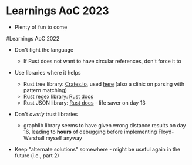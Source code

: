 # Learnings AoC 2023

- Plenty of fun to come

#Learnings AoC 2022

- Don't fight the language
	- If Rust does not want to have circular references, don't force it to
- Use libraries where it helps
	- Rust tree library: [Crates.io](https://crates.io/crates/indextree), used [here](https://github.com/tobidope/aoc-2022-rust/blob/main/day07/src/main.rs) (also a clinic on parsing with pattern matching)
	- Rust regex library: [Rust docs](https://docs.rs/regex/latest/regex/)
	- Rust JSON library: [Rust docs](https://docs.rs/json/latest/json/) - life saver on day 13

- Don't *overly* trust libraries
	- graphlib library seems to have given wrong distance results on day 16, leading to **hours** of debugging before implementing Floyd-Warshall myself anyway
- Keep "alternate solutions" somewhere - might be useful again in the future (i.e., part 2)
